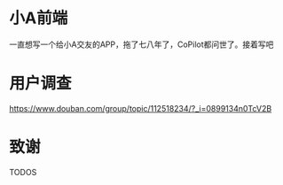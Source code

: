 # 小A前端

一直想写一个给小A交友的APP，拖了七八年了，CoPilot都问世了。接着写吧


# 用户调查
https://www.douban.com/group/topic/112518234/?_i=0899134n0TcV2B

# 致谢

TODOS